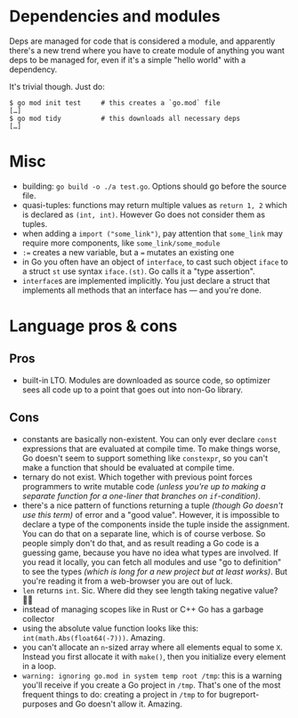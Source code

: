 # Dependencies and modules

Deps are managed for code that is considered a module, and apparently there's a new trend where you have to create module of anything you want deps to be managed for, even if it's a simple "hello world" with a dependency.

It's trivial though. Just do:

```
$ go mod init test     # this creates a `go.mod` file
[…]
$ go mod tidy          # this downloads all necessary deps
[…]
```

# Misc

* building: `go build -o ./a test.go`. Options should go before the source file.
* quasi-tuples: functions may return multiple values as `return 1, 2` which is declared as `(int, int)`. However Go does not consider them as tuples.
* when adding a `import ("some_link")`, pay attention that `some_link` may require more components, like `some_link/some_module`
* `:=` creates a new variable, but a `=` mutates an existing one
* in Go you often have an object of `interface`, to cast such object `iface` to a struct `st` use syntax `iface.(st)`. Go calls it a "type assertion".
* `interface`s are implemented implicitly. You just declare a struct that implements all methods that an interface has — and you're done.

# Language pros & cons

## Pros

* built-in LTO. Modules are downloaded as source code, so optimizer sees all code up to a point that goes out into non-Go library.

## Cons

* constants are basically non-existent. You can only ever declare `const` expressions that are evaluated at compile time. To make things worse, Go doesn't seem to support something like `constexpr`, so you can't make a function that should be evaluated at compile time.
* ternary do not exist. Which together with previous point forces programmers to write mutable code *(unless you're up to making a separate function for a one-liner that branches on `if`-condition)*.
* there's a nice pattern of functions returning a tuple *(though Go doesn't use this term)* of error and a "good value". However, it is impossible to declare a type of the components inside the tuple inside the assignment. You can do that on a separate line, which is of course verbose. So people simply don't do that, and as result reading a Go code is a guessing game, because you have no idea what types are involved. If you read it locally, you can fetch all modules and use "go to definition" to see the types *(which is long for a new project but at least works)*. But you're reading it from a web-browser you are out of luck.
* `len` returns `int`. Sic. Where did they see length taking negative value? 🤷‍♂️
* instead of managing scopes like in Rust or C++ Go has a garbage collector
* using the absolute value function looks like this: `int(math.Abs(float64(-7)))`. Amazing.
* you can't allocate an `n`-sized array where all elements equal to some `X`. Instead you first allocate it with `make()`, then you initialize every element in a loop.
* `warning: ignoring go.mod in system temp root /tmp`: this is a warning you'll receive if you create a Go project in `/tmp`. That's one of the most frequent things to do: creating a project in `/tmp` to for bugreport-purposes and Go doesn't allow it. Amazing.
